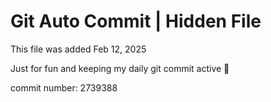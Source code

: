 # Git Auto Commit | Hidden File

This file was added Feb 12, 2025

Just for fun and keeping my daily git commit active 🤪

commit number: 2739388
